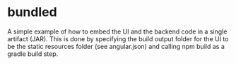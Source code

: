 # bundled

A simple example of how to embed the UI and the backend code in a single artifact (JAR). This is done by specifying the build output folder for the UI to be the static resources folder (see angular.json) and calling npm build as a gradle build step. 
